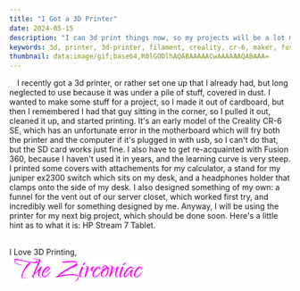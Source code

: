 ```yaml
---
title: "I Got a 3D Printer"
date: 2024-05-15
description: "I can 3d print things now, so my projects will be a lot more polished (probably)"
keywords: 3d, printer, 3d-printer, filament, creality, cr-6, maker, fusion, 360
thumbnail: data:image/gif;base64,R0lGODlhAQABAAAAACwAAAAAAQABAAA=
---
```

&emsp;I recently got a 3d printer, or rather set one up that I already had, but long neglected to use because it was under a pile of stuff, covered in dust. I wanted to make some stuff for a project, so I made it out of cardboard, but then I remembered I had that guy sitting in the corner, so I pulled it out, cleaned it up, and started printing. It's an early model of the Creality CR-6 SE, which has an unfortunate error in the motherboard which will fry both the printer and the computer if it's plugged in with usb, so I can't do that, but the SD card works just fine. I also have to get re-acquainted with Fusion 360, because I haven't used it in years, and the learning curve is very steep. I printed some covers with attachements for my calculator, a stand for my juniper ex2300 switch which sits on my desk, and a headphones holder that clamps onto the side of my desk. I also designed something of my own: a funnel for the vent out of our server closet, which worked first try, and incredibly well for something designed by me. Anyway, I will be using the printer for my next big project, which should be done soon. Here's a little hint as to what it is: HP Stream 7 Tablet.
&nbsp;  
&nbsp;  

I Love 3D Printing,   
<img src="https://github.com/ZirconiaCubed3v2/ZirconiaCubed3v2.github.io/blob/main/_images/sig.png?raw=true" alt="signature" style="width:250px;"/>
